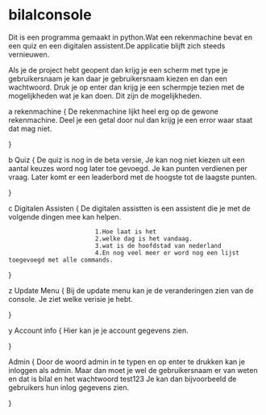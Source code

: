 # bilalconsole
Dit is een programma gemaakt in python.Wat een rekenmachine bevat en een quiz en een digitalen assistent.De applicatie blijft zich steeds vernieuwen.

Als je de project hebt geopent dan krijg je een scherm met type je gebruikersnaam je kan daar je gebruikersnaam kiezen en dan een wachtwoord. Druk je op enter dan krijg je een schermpje tezien met de mogelijkheden wat je kan doen.
Dit zijn de mogelijkheden.

a rekenmachine {
                   De rekenmachine lijkt heel erg op de gewone rekenmachine.
                   Deel je een getal door nul dan krijg je een error waar staat dat mag niet.
                   

}


b Quiz {
                  De quiz is nog in de beta versie,
                  Je kan nog niet kiezen uit een aantal keuzes word nog later toe gevoegd.
                  Je kan punten verdienen per vraag.
                  Later komt er een leaderbord met de hoogste tot de laagste punten.
                  
}


c Digitalen Assisten {
                            De digitalen assistten is een assistent die je met de volgende dingen mee kan helpen.
                            
                            1.Hoe laat is het
                            2.welke dag is het vandaag.
                            3.wat is de hoofdstad van nederland
                            4.En nog veel meer er word nog een lijst toegevoegd met alle commands.
                            
 
}


z Update Menu {
                            Bij de update menu kan je de veranderingen zien van de console.
                            Je ziet welke verisie je hebt.
                           

}



y Account info {
                           Hier kan je je account gegevens zien.
 

}




Admin {
                     Door de woord admin in te typen en op enter te drukken kan je inloggen als admin.
                     Maar dan moet je wel de gebruikersnaam er van weten en dat is bilal en het wachtwoord test123
                     Je kan dan bijvoorbeeld de gebruikers hun inlog gegevens zien.

}



